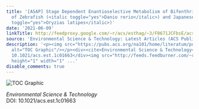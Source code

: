 ```yaml
---
title: '[ASAP] Stage Dependent Enantioselective Metabolism of Bifenthrin in Embryos
  of Zebrafish (<italic toggle="yes">Danio rerio</italic>) and Japanese Medaka (<italic
  toggle="yes">Oryzias latipes</italic>)'
date: '2021-06-09'
linkTitle: http://feedproxy.google.com/~r/acs/esthag/~3/F0671JCFbsE/acs.est.1c01663
source: 'Environmental Science & Technology: Latest Articles (ACS Publications)'
description: '<p><img src="https://pubs.acs.org/na101/home/literatum/publisher/achs/journals/content/esthag/0/esthag.ahead-of-print/acs.est.1c01663/20210609/images/medium/es1c01663_0005.gif"
  alt="TOC Graphic"/></p><div><cite>Environmental Science & Technology</cite></div><div>DOI:
  10.1021/acs.est.1c01663</div><img src="http://feeds.feedburner.com/~r/acs/esthag/~4/F0671JCFbsE"
  height="1" width="1" ...'
disable_comments: true
---
```

<p><img src="https://pubs.acs.org/na101/home/literatum/publisher/achs/journals/content/esthag/0/esthag.ahead-of-print/acs.est.1c01663/20210609/images/medium/es1c01663_0005.gif" alt="TOC Graphic"/></p><div><cite>Environmental Science & Technology</cite></div><div>DOI: 10.1021/acs.est.1c01663</div><img src="http://feeds.feedburner.com/~r/acs/esthag/~4/F0671JCFbsE" height="1" width="1" ...